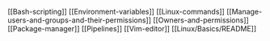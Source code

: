 [[Bash-scripting]]
[[Environment-variables]]
[[Linux-commands]]
[[Manage-users-and-groups-and-their-permissions]]
[[Owners-and-permissions]]
[[Package-manager]]
[[Pipelines]]
[[Vim-editor]]
[[Linux/Basics/README]]
